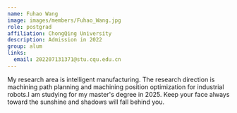 ```yaml
---
name: Fuhao Wang
image: images/members/Fuhao_Wang.jpg
role: postgrad
affiliation: ChongQing University 
description: Admission in 2022 
group: alum
links:
  email: 202207131371@stu.cqu.edu.cn
---
```


My research area is intelligent manufacturing. The research direction is machining path planning and machining position optimization for industrial robots.I am studying for my master's degree in 2025.
Keep your face always toward the sunshine and shadows will fall behind you.

